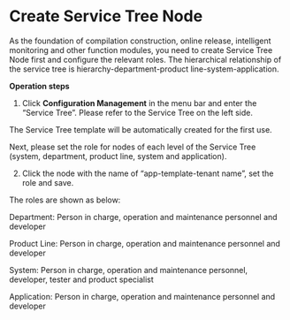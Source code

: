 # Create Service Tree Node

As the foundation of compilation construction, online release, intelligent monitoring and other function modules, you need to create Service Tree Node first and configure the relevant roles. The hierarchical relationship of the service tree is hierarchy-department-product line-system-application.

**Operation steps**

1. Click **Configuration Management** in the menu bar and enter the “Service Tree”. Please refer to the Service Tree on the left side.

The Service Tree template will be automatically created for the first use.


Next, please set the role for nodes of each level of the Service Tree (system, department, product line, system and application).

2. Click the node with the name of “app-template-tenant name”, set the role and save.

The roles are shown as below:

Department: Person in charge, operation and maintenance personnel and developer

Product Line: Person in charge, operation and maintenance personnel and developer

System: Person in charge, operation and maintenance personnel, developer, tester and product specialist

Application: Person in charge, operation and maintenance personnel and developer


